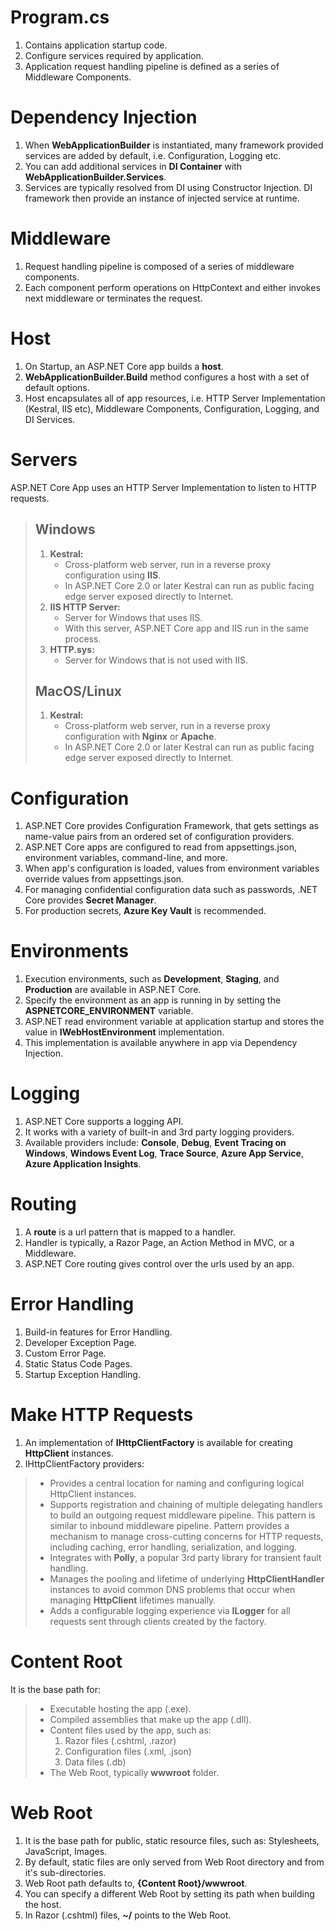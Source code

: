 # Program.cs
1. Contains application startup code.
2. Configure services required by application.
3. Application request handling pipeline is defined as a series of Middleware Components.

# Dependency Injection
1. When **WebApplicationBuilder** is instantiated, many framework provided services are added by default, i.e. Configuration, Logging etc.
2. You can add additional services in **DI Container** with **WebApplicationBuilder.Services**.
3. Services are typically resolved from DI using Constructor Injection. DI framework then provide an instance of injected service at runtime.

# Middleware
1. Request handling pipeline is composed of a series of middleware components.
2. Each component perform operations on HttpContext and either invokes next middleware or terminates the request.

# Host
1. On Startup, an ASP.NET Core app builds a **host**.
2. **WebApplicationBuilder.Build** method configures a host with a set of default options.
3. Host encapsulates all of app resources, i.e. HTTP Server Implementation (Kestral, IIS etc), Middleware Components, Configuration, Logging, and DI Services.

# Servers
ASP.NET Core App uses an HTTP Server Implementation to listen to HTTP requests.
> ## Windows
> 1. **Kestral:** 
>       - Cross-platform web server, run in a reverse proxy configuration using **IIS**. 
>       - In ASP.NET Core 2.0 or later Kestral can run as public facing edge server exposed directly to Internet.
> 2. **IIS HTTP Server:**
>       - Server for Windows that uses IIS.
>       - With this server, ASP.NET Core app and IIS run in the same process.
> 3. **HTTP.sys:** 
>       - Server for Windows that is not used with IIS.
>>
> ## MacOS/Linux
> 1. **Kestral:**
>       - Cross-platform web server, run in a reverse proxy configuration with **Nginx** or **Apache**.
>       - In ASP.NET Core 2.0 or later Kestral can run as public facing edge server exposed directly to Internet.
>>

# Configuration
1. ASP.NET Core provides Configuration Framework, that gets settings as name-value pairs from an ordered set of configuration providers.
2. ASP.NET Core apps are configured to read from appsettings.json, environment variables, command-line, and more.
3. When app's configuration is loaded, values from environment variables override values from appsettings.json.
4. For managing confidential configuration data such as passwords, .NET Core provides **Secret Manager**.
5. For production secrets, **Azure Key Vault** is recommended.

# Environments
1. Execution environments, such as **Development**, **Staging**, and **Production** are available in ASP.NET Core.
2. Specify the environment as an app is running in by setting the **ASPNETCORE_ENVIRONMENT** variable.
3. ASP.NET read environment variable at application startup and stores the value in **IWebHostEnvironment** implementation.
4. This implementation is available anywhere in app via Dependency Injection.

# Logging
1. ASP.NET Core supports a logging API.
2. It works with a variety of built-in and 3rd party logging providers.
3. Available providers include: **Console**, **Debug**, **Event Tracing on Windows**, **Windows Event Log**, **Trace Source**, **Azure App Service**, **Azure Application Insights**.

# Routing
1. A **route** is a url pattern that is mapped to a handler.
2. Handler is typically, a Razor Page, an Action Method in MVC, or a Middleware.
3. ASP.NET Core routing gives control over the urls used by an app.

# Error Handling
1. Build-in features for Error Handling.
2. Developer Exception Page.
3. Custom Error Page.
4. Static Status Code Pages.
5. Startup Exception Handling.

# Make HTTP Requests
1. An implementation of **IHttpClientFactory** is available for creating **HttpClient** instances.
2. IHttpClientFactory providers:
> - Provides a central location for naming and configuring logical HttpClient instances.
> - Supports registration and chaining of multiple delegating handlers to build an outgoing request middleware pipeline. This pattern is similar to inbound middleware pipeline. Pattern provides a mechanism to manage cross-cutting concerns for HTTP requests, including caching, error handling, serialization, and logging.
> - Integrates with **Polly**, a popular 3rd party library for transient fault handling.
> - Manages the pooling and lifetime of underlying **HttpClientHandler** instances to avoid common DNS problems that occur when managing **HttpClient** lifetimes manually.
> - Adds a configurable logging experience via **ILogger** for all requests sent through clients created by the factory.

# Content Root
It is the base path for:
> - Executable hosting the app (.exe).
> - Compiled assemblies that make up the app (.dll).
> - Content files used by the app, such as:
>   1. Razor files (.cshtml, .razor)
>   2. Configuration files (.xml, .json)
>   3. Data files (.db)
> - The Web Root, typically **wwwroot** folder.

# Web Root
1. It is the base path for public, static resource files, such as: Stylesheets, JavaScript, Images.
2. By default, static files are only served from Web Root directory and from it's sub-directories.
3. Web Root path defaults to, **{Content Root}/wwwroot**.
4. You can specify a different Web Root by setting its path when building the host.
5. In Razor (.cshtml) files, **~/** points to the Web Root.